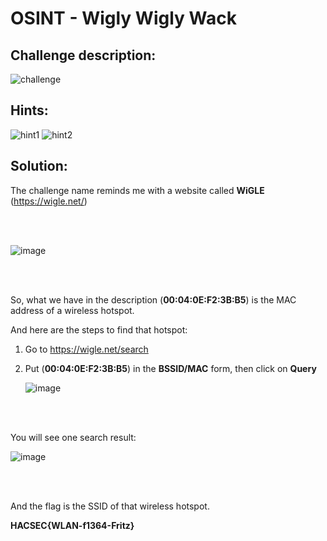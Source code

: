 # OSINT - Wigly Wigly Wack



## Challenge description:

![challenge](https://user-images.githubusercontent.com/70543460/94368972-c65b7b80-00ef-11eb-8b04-0bae8963eac1.png)

## Hints:

![hint1](https://user-images.githubusercontent.com/70543460/94369077-45e94a80-00f0-11eb-9acc-e916a9ec4247.png) ![hint2](https://user-images.githubusercontent.com/70543460/94369081-4f72b280-00f0-11eb-8604-816b33998e2d.png)

## Solution:



The challenge name reminds me with a website called **WiGLE** (https://wigle.net/)

<br/><br/>

![image](https://user-images.githubusercontent.com/70543460/94369208-0707c480-00f1-11eb-9b71-36b973e8a1a7.png)

<br/><br/>

So, what we have in the description (**00:04:0E:F2:3B:B5**) is the MAC address of a wireless hotspot.

And here are the steps to find that hotspot:



1. Go to https://wigle.net/search

2. Put (**00:04:0E:F2:3B:B5**) in the **BSSID/MAC** form, then click on **Query**

   

   ![image](https://user-images.githubusercontent.com/70543460/94369868-f2c5c680-00f4-11eb-8725-b2ed05b5cdc9.png)


<br/><br/>

You will see one search result:

![image](https://user-images.githubusercontent.com/70543460/94369650-d8d7b400-00f3-11eb-8a70-881bed6c555d.png)

<br/><br/>

And the flag is the SSID of that wireless hotspot.

**HACSEC{WLAN-f1364-Fritz}**
